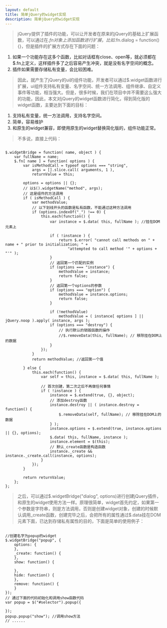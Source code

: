 ```yaml
---
layout: default
title: 简单jQuery的widget实现
description: 简单jQuery的widget实现
---
```

> jQuery提供了插件的功能，可以让开发者在原来的jQuery的基础上扩展函数，可以通过在$.fn对象上添加函数进行扩展，比如$.fn.dialog = function() {}，但是插件的扩展方式存在下面的问题：
1. 如果一个功能存在这多个函数，比如对话框有close、open等，就必须都在$.fn上定义，这样插件多了之后容易产生冲突，就是没有名字空间的概念。
2. 插件如果需要存储私有变量，会比较困难。
> 因此，就产生了jQuery的ui的组件功能，开发者可以通过$.widget函数进行扩展，ui组件支持私有变量、名字空间、统一方法调用、组件继承、自定义事件等功能，相当强大。但是，很多时候，我们在项目中并不需要这么强大的功能，因此，本文对jQuery的widget函数进行简化，得到简化版的widget函数，主要达到下面的目标：
1. 支持私有变量，统一方法调用，支持名字空间。
2. 简单，容易维护
3. 和原生的widget兼容，即使用原生的widget替换简化版的，组件功能正常。
> 不多说，直接上代码：
<pre><code>
$.widgetBridge = function( name, object ) {
	var fullName = name;
	$.fn[ name ] = function( options ) {
		var isMethodCall = typeof options === "string",
			args = [].slice.call( arguments, 1 ),
			returnValue = this;
		
		options = options || {};
		// 以$().widgetName("method", args);
		// 这是组件的方法调用
		if ( isMethodCall ) {
			var methodValue;
			// 以下划线开头的函数是私有函数，不能通过这种方法调用
			if (options.indexOf("_") !== 0) {
				this.each(function() {
					var	instance = $.data( this, fullName ); //挂在DOM元素上
	
					if ( !instance ) {
						return $.error( "cannot call methods on " + name + " prior to initialization; " +
							"attempted to call method '" + options + "'" );
					}
					// 返回第一个匹配的实例
					if (options === "instance") {
						methodValue = instance;
						return false;
					}
					// 返回第一个options的参数
					if (options === "option") {
						methodValue = instance.options;
						return false;
					}
	
					if (!methodValue)
						methodValue = ( instance[ options ] || jQuery.noop ).apply( instance, args );
					if (options === "destroy") {
						// 执行默认的销毁函数的操作
						//$.removeData(this, fullName); // 移除挂在DOM上的数据
					}
				});
			}
			return methodValue; //返回第一个值
	
		} else {
			this.each(function() {
				var self = this, instance = $.data( this, fullName );
				
				// 首次创建，第二次之后不再做任何事情
				if ( !instance ) {
					instance = $.extend(true, {}, object);
					// 添加destroy函数
					instance.destroy || ( instance.destroy = function() {
						$.removeData(self, fullName); // 移除挂在DOM上的数据
					} );
					instance.options = $.extend(true, instance.options || {}, options);
					$.data( this, fullName, instance );
					instance.element = $(this);
					// 默认_create函数是构造函数
					instance._create && instance._create.call(instance, options);
				}
			});
		}
	
		return returnValue;
	};
};
</code></pre>
>之后，可以通过$.widgetBridge("dialog", options)进行创建jQuery插件，和原生的widget使用方法一样。原理很简单，widget首先约定，如果第一个参数是字符串，则是方法调用，否则是创建widget对象，创建的时候默认调用_create函数，创建完毕之后，会把所有的属性通过$.data挂在DOM元素下面，已达到存储私有属性的目的，下面是简单的使用例子：
<pre><code>
//创建名字为popup的widget
$.widgetBridge("popup", {
	options: {
	},
	_create: function() {
	},
	show: function() {
		
	},
	hide: function() {
	},
	remove: function() {
	}
});
// 通过下面的代码初始化和调用show函数代码
var popup = $("#selector").popup({
	
});
popup.popup("show"); //调用show方法
// ......
</code></pre>